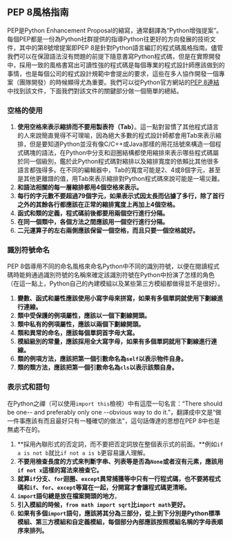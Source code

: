 ## PEP 8風格指南

PEP是Python Enhancement Proposal的縮寫，通常翻譯為“Python增強提案”。每個PEP都是一份為Python社群提供的指導Python往更好的方向發展的技術文件，其中的第8號增提案即PEP 8是針對Python語言編訂的程式碼風格指南。儘管我們可以在保證語法沒有問題的前提下隨意書寫Python程式碼，但是在實際開發中，採用一致的風格書寫出可讀性強的程式碼是每個專業的程式設計師應該做到的事情，也是每個公司的程式設計規範中會提出的要求，這些在多人協作開發一個專案（團隊開發）的時候顯得尤為重要。我們可以從Python官方網站的[PEP 8連結](https://www.python.org/dev/peps/pep-0008/)中找到該文件，下面我們對該文件的關鍵部分做一個簡單的總結。

### 空格的使用

1. **使用空格來表示縮排而不要用製表符（Tab）**。這一點對習慣了其他程式語言的人來說簡直覺得不可理喻，因為絕大多數的程式設計師都會用Tab來表示縮排，但是要知道Python並沒有像C/C++或Java那樣的用花括號來構造一個程式碼塊的語法，在Python中分支和迴圈結構都使用縮排來表示哪些程式碼屬於同一個級別，鑑於此Python程式碼對縮排以及縮排寬度的依賴比其他很多語言都強得多。在不同的編輯器中，Tab的寬度可能是2、4或8個字元，甚至是其他更離譜的值，用Tab來表示縮排對Python程式碼來說可能是一場災難。
2. **和語法相關的每一層縮排都用4個空格來表示。**
3. **每行的字元數不要超過79個字元，如果表示式因太長而佔據了多行，除了首行之外的其餘各行都應該在正常的縮排寬度上再加上4個空格。**
4. **函式和類的定義，程式碼前後都要用兩個空行進行分隔。**
5. **在同一個類中，各個方法之間應該用一個空行進行分隔。**
6. **二元運算子的左右兩側應該保留一個空格，而且只要一個空格就好。**

### 識別符號命名

PEP 8倡導用不同的命名風格來命名Python中不同的識別符號，以便在閱讀程式碼時能夠通過識別符號的名稱來確定該識別符號在Python中扮演了怎樣的角色（在這一點上，Python自己的內建模組以及某些第三方模組都做得並不是很好）。

1. **變數、函式和屬性應該使用小寫字母來拼寫，如果有多個單詞就使用下劃線進行連線。**
2. **類中受保護的例項屬性，應該以一個下劃線開頭。**
3. **類中私有的例項屬性，應該以兩個下劃線開頭。**
4. **類和異常的命名，應該每個單詞首字母大寫。**
5. **模組級別的常量，應該採用全大寫字母，如果有多個單詞就用下劃線進行連線。**
6. **類的例項方法，應該把第一個引數命名為`self`以表示物件自身。**
7. **類的類方法，應該把第一個引數命名為`cls`以表示該類自身。**

### 表示式和語句

在Python之禪（可以使用`import this`檢視）中有這麼一句名言：“There should be one-- and preferably only one --obvious way to do it.”，翻譯成中文是“做一件事應該有而且最好只有一種確切的做法”，這句話傳達的思想在PEP 8中也是無處不在的。

1. **採用內聯形式的否定詞，而不要把否定詞放在整個表示式的前面。**例如`if a is not b`就比`if not a is b`更容易讓人理解。
2. **不要用檢查長度的方式來判斷字串、列表等是否為`None`或者沒有元素，應該用`if not x`這樣的寫法來檢查它。**
3. **就算`if`分支、`for`迴圈、`except`異常捕獲等中只有一行程式碼，也不要將程式碼和`if`、`for`、`except`等寫在一起，分開寫才會讓程式碼更清晰。**
4. **`import`語句總是放在檔案開頭的地方**。
5. **引入模組的時候，`from math import sqrt`比`import math`更好。**
6. **如果有多個`import`語句，應該將其分為三部分，從上到下分別是Python標準模組、第三方模組和自定義模組，每個部分內部應該按照模組名稱的字母表順序來排列。**

